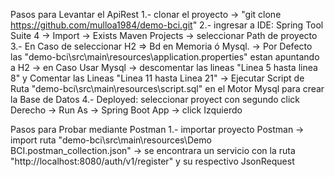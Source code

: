 Pasos para Levantar el ApiRest 
1.- clonar el proyecto 
  -> "git clone https://github.com/mulloa1984/demo-bci.git"
2.- ingresar a IDE: Spring Tool Suite 4
  -> Import -> Exists Maven Projects
  -> seleccionar Path de proyecto
3.- En Caso de seleccionar H2 => Bd en Memoria  ó  Mysql.
  -> Por Defecto las "demo-bci\src\main\resources\application.properties" estan apuntando a H2
  -> en Caso Usar Mysql -> descomentar las lineas "Linea 5 hasta linea 8" y Comentar las Lineas "Linea 11 hasta Linea 21"
  -> Ejecutar Script de Ruta "demo-bci\src\main\resources\script.sql" en el Motor Mysql para crear la Base de Datos
4.- Deployed:  seleccionar proyect con segundo click Derecho
  -> Run As -> Spring Boot App -> click Izquierdo

Pasos para Probar mediante Postman
1.- importar proyecto Postman 
  -> import ruta "demo-bci\src\main\resources\Demo BCI.postman_collection.json"
  -> se encontrara un servicio con la ruta "http://localhost:8080/auth/v1/register" y su respectivo JsonRequest
